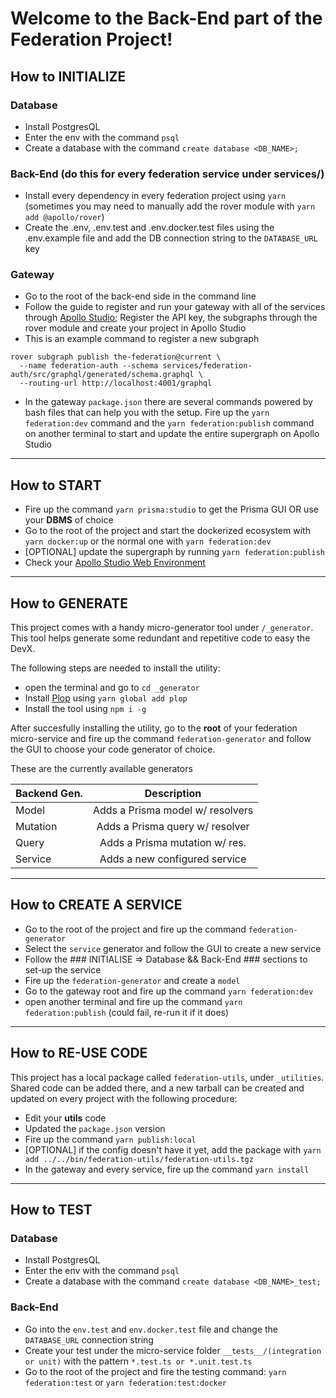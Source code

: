 # Welcome to the Back-End part of the Federation Project!

## How to INITIALIZE

### Database

- Install PostgresQL
- Enter the env with the command `psql`
- Create a database with the command `create database <DB_NAME>;`

### Back-End (do this for every federation service under **services/**)

- Install every dependency in every federation project using `yarn` (sometimes you may need to manually add the rover module with `yarn add @apollo/rover`)
- Create the .env, .env.test and .env.docker.test files using the .env.example file and add the DB connection string to the `DATABASE_URL` key

### Gateway

- Go to the root of the back-end side in the command line
- Follow the guide to register and run your gateway with all of the services through [Apollo Studio](<[https://link](https://www.apollographql.com/docs/federation/quickstart/)>); Register the API key, the subgraphs through the rover module and create your project in Apollo Studio
- This is an example command to register a new subgraph

```console
rover subgraph publish the-federation@current \
  --name federation-auth --schema services/federation-auth/src/graphql/generated/schema.graphql \
  --routing-url http://localhost:4001/graphql
```

- In the gateway `package.json` there are several commands powered by bash files that can help you with the setup. Fire up the `yarn federation:dev` command and the `yarn federation:publish` command on another terminal to start and update the entire supergraph on Apollo Studio

---

## How to START

- Fire up the command `yarn prisma:studio` to get the Prisma GUI OR use your **DBMS** of choice
- Go to the root of the project and start the dockerized ecosystem with `yarn docker:up` or the normal one with `yarn federation:dev`
- [OPTIONAL] update the supergraph by running `yarn federation:publish`
- Check your [Apollo Studio Web Environment](<[https://link](https://studio.apollographql.com/)>)

---

## How to GENERATE

This project comes with a handy micro-generator tool under `/_generator`. This tool helps generate some redundant and repetitive code to easy the DevX.

The following steps are needed to install the utility:

- open the terminal and go to `cd _generator`
- Install [Plop](https://plopjs.com/) using `yarn global add plop`
- Install the tool using `npm i -g`

After succesfully installing the utility, go to the **root** of your federation micro-service and fire up the command `federation-generator` and follow the GUI to choose your code generator of choice.

These are the currently available generators

| Backend Gen. |           Description            |
| ------------ | :------------------------------: |
| Model        | Adds a Prisma model w/ resolvers |
| Mutation     | Adds a Prisma query w/ resolver  |
| Query        |  Adds a Prisma mutation w/ res.  |
| Service      |  Adds a new configured service   |

---

## How to CREATE A SERVICE

- Go to the root of the project and fire up the command `federation-generator`
- Select the `service` generator and follow the GUI to create a new service
- Follow the ### INITIALISE => Database && Back-End ### sections to set-up the service
- Fire up the `federation-generator` and create a `model`
- Go to the gateway root and fire up the command `yarn federation:dev`
- open another terminal and fire up the command `yarn federation:publish` (could fail, re-run it if it does)

---

## How to RE-USE CODE

This project has a local package called `federation-utils`, under `_utilities`. Shared code can be added there, and a new tarball can be created and updated on every project with the following procedure:

- Edit your **utils** code
- Updated the `package.json` version
- Fire up the command `yarn publish:local`
- [OPTIONAL] if the config doesn't have it yet, add the package with `yarn add ../../bin/federation-utils/federation-utils.tgz`
- In the gateway and every service, fire up the command `yarn install`

---

## How to TEST

### Database

- Install PostgresQL
- Enter the env with the command `psql`
- Create a database with the command `create database <DB_NAME>_test;`

### Back-End

- Go into the `env.test` and `env.docker.test` file and change the `DATABASE_URL` connection string
- Create your test under the micro-service folder `__tests__/(integration or unit)` with the pattern `*.test.ts or *.unit.test.ts`
- Go to the root of the project and fire the testing command: `yarn federation:test` or `yarn federation:test:docker`
